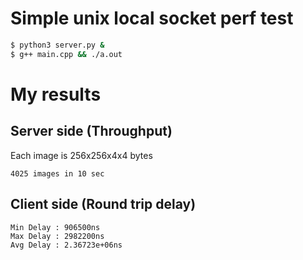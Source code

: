 # Simple unix local socket perf test

```bash
$ python3 server.py &
$ g++ main.cpp && ./a.out
```

# My results

## Server side (Throughput)

Each image is 256x256x4x4 bytes

```
4025 images in 10 sec
```

## Client side (Round trip delay)

```
Min Delay : 906500ns
Max Delay : 2982200ns
Avg Delay : 2.36723e+06ns
```
